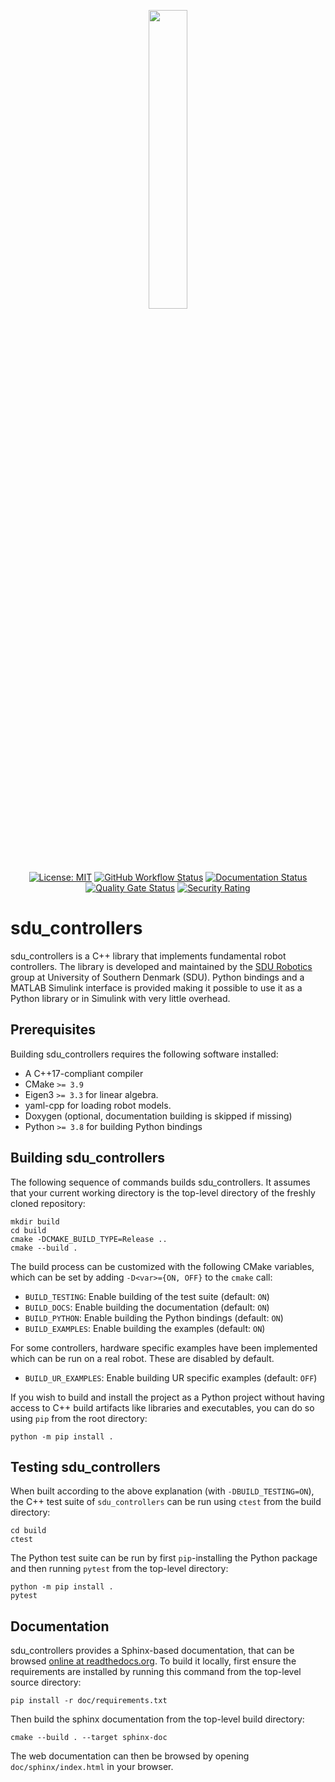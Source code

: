 <p>
</p>
<div align="center">
    <img width=35% src="doc/_static/sdu_controllers-logo-graph.png">
</div>
<div align="center">
<p>
</p>

[![License: MIT](https://img.shields.io/badge/License-MIT-yellow.svg)](https://opensource.org/licenses/MIT)
[![GitHub Workflow Status](https://img.shields.io/github/actions/workflow/status/SDU-Robotics/sdu_controllers/ci.yml?branch=main)](https://github.com/SDU-Robotics/sdu_controllers/actions/workflows/ci.yml)
[![Documentation Status](https://readthedocs.org/projects/sdu_controllers/badge/)](https://sdu-controllers.readthedocs.io/)
[![Quality Gate Status](https://sonarcloud.io/api/project_badges/measure?project=SDU-Robotics_sdu_controllers&metric=alert_status)](https://sonarcloud.io/summary/new_code?id=SDU-Robotics_sdu_controllers)
[![Security Rating](https://sonarcloud.io/api/project_badges/measure?project=SDU-Robotics_sdu_controllers&metric=security_rating)](https://sonarcloud.io/summary/new_code?id=SDU-Robotics_sdu_controllers)
<!-- [![PyPI Release](https://img.shields.io/pypi/v/sdu_controllers.svg)](https://pypi.org/project/sdu_controllers) -->

</div>

# sdu_controllers

sdu_controllers is a C++ library that implements fundamental robot controllers.
The library is developed and maintained by the [SDU Robotics](https://www.sdu.dk/en/forskning/sdurobotics) group at University of Southern Denmark (SDU).
Python bindings and a MATLAB Simulink interface is provided making it possible to use it as a Python library or
in Simulink with very little overhead.

## Prerequisites

Building sdu_controllers requires the following software installed:

* A C++17-compliant compiler
* CMake `>= 3.9`
* Eigen3 `>= 3.3` for linear algebra.
* yaml-cpp for loading robot models.
* Doxygen (optional, documentation building is skipped if missing)
* Python `>= 3.8` for building Python bindings

## Building sdu_controllers

The following sequence of commands builds sdu_controllers.
It assumes that your current working directory is the top-level directory
of the freshly cloned repository:

```
mkdir build
cd build
cmake -DCMAKE_BUILD_TYPE=Release ..
cmake --build .
```

The build process can be customized with the following CMake variables,
which can be set by adding `-D<var>={ON, OFF}` to the `cmake` call:

* `BUILD_TESTING`: Enable building of the test suite (default: `ON`)
* `BUILD_DOCS`: Enable building the documentation (default: `ON`)
* `BUILD_PYTHON`: Enable building the Python bindings (default: `ON`)
* `BUILD_EXAMPLES`: Enable building the examples (default: `ON`)

For some controllers, hardware specific examples have been implemented which can be run on a real robot.
These are disabled by default.
* `BUILD_UR_EXAMPLES`: Enable building UR specific examples (default: `OFF`)

If you wish to build and install the project as a Python project without
having access to C++ build artifacts like libraries and executables, you
can do so using `pip` from the root directory:

```
python -m pip install .
```

## Testing sdu_controllers

When built according to the above explanation (with `-DBUILD_TESTING=ON`),
the C++ test suite of `sdu_controllers` can be run using
`ctest` from the build directory:

```
cd build
ctest
```

The Python test suite can be run by first `pip`-installing the Python package
and then running `pytest` from the top-level directory:

```
python -m pip install .
pytest
```

## Documentation

sdu_controllers provides a Sphinx-based documentation, that can
be browsed [online at readthedocs.org](https://sdu-controllers.readthedocs.io).
To build it locally, first ensure the requirements are installed by running this command from the top-level source directory:

```
pip install -r doc/requirements.txt
```

Then build the sphinx documentation from the top-level build directory:

```
cmake --build . --target sphinx-doc
```

The web documentation can then be browsed by opening `doc/sphinx/index.html` in your browser.
